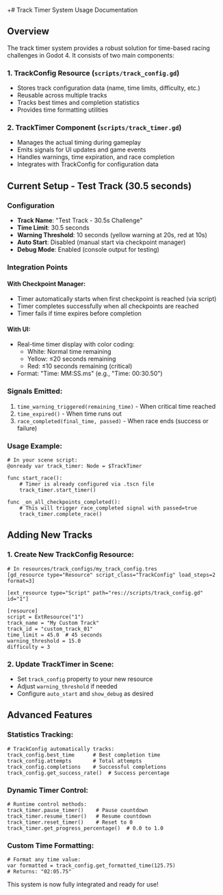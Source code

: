 +# Track Timer System Usage Documentation

## Overview
The track timer system provides a robust solution for time-based racing challenges in Godot 4. It consists of two main components:

### 1. TrackConfig Resource (`scripts/track_config.gd`)
- Stores track configuration data (name, time limits, difficulty, etc.)
- Reusable across multiple tracks
- Tracks best times and completion statistics
- Provides time formatting utilities

### 2. TrackTimer Component (`scripts/track_timer.gd`)
- Manages the actual timing during gameplay
- Emits signals for UI updates and game events
- Handles warnings, time expiration, and race completion
- Integrates with TrackConfig for configuration data

## Current Setup - Test Track (30.5 seconds)

### Configuration
- **Track Name**: "Test Track - 30.5s Challenge"
- **Time Limit**: 30.5 seconds
- **Warning Threshold**: 10 seconds (yellow warning at 20s, red at 10s)
- **Auto Start**: Disabled (manual start via checkpoint manager)
- **Debug Mode**: Enabled (console output for testing)

### Integration Points

#### With Checkpoint Manager:
- Timer automatically starts when first checkpoint is reached (via script)
- Timer completes successfully when all checkpoints are reached
- Timer fails if time expires before completion

#### With UI:
- Real-time timer display with color coding:
  - White: Normal time remaining
  - Yellow: ≤20 seconds remaining
  - Red: ≤10 seconds remaining (critical)
- Format: "Time: MM:SS.ms" (e.g., "Time: 00:30.50")

### Signals Emitted:
1. `time_warning_triggered(remaining_time)` - When critical time reached
2. `time_expired()` - When time runs out
3. `race_completed(final_time, passed)` - When race ends (success or failure)

### Usage Example:
```gdscript
# In your scene script:
@onready var track_timer: Node = $TrackTimer

func start_race():
    # Timer is already configured via .tscn file
    track_timer.start_timer()

func _on_all_checkpoints_completed():
    # This will trigger race_completed signal with passed=true
    track_timer.complete_race()
```

## Adding New Tracks

### 1. Create New TrackConfig Resource:
```gdscript
# In resources/track_configs/my_track_config.tres
[gd_resource type="Resource" script_class="TrackConfig" load_steps=2 format=3]

[ext_resource type="Script" path="res://scripts/track_config.gd" id="1"]

[resource]
script = ExtResource("1")
track_name = "My Custom Track"
track_id = "custom_track_01"
time_limit = 45.0  # 45 seconds
warning_threshold = 15.0
difficulty = 3
```

### 2. Update TrackTimer in Scene:
- Set `track_config` property to your new resource
- Adjust `warning_threshold` if needed
- Configure `auto_start` and `show_debug` as desired

## Advanced Features

### Statistics Tracking:
```gdscript
# TrackConfig automatically tracks:
track_config.best_time      # Best completion time
track_config.attempts       # Total attempts
track_config.completions    # Successful completions
track_config.get_success_rate()  # Success percentage
```

### Dynamic Timer Control:
```gdscript
# Runtime control methods:
track_timer.pause_timer()    # Pause countdown
track_timer.resume_timer()   # Resume countdown
track_timer.reset_timer()    # Reset to 0
track_timer.get_progress_percentage()  # 0.0 to 1.0
```

### Custom Time Formatting:
```gdscript
# Format any time value:
var formatted = track_config.get_formatted_time(125.75)
# Returns: "02:05.75"
```

This system is now fully integrated and ready for use!
